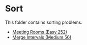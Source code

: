 # Sort

This folder contains sorting problems.

* [Meeting Rooms (Easy 252)](/Sort/meeting/)
* [Merge Intervals (Medium 56)](/Sort/merge/)
